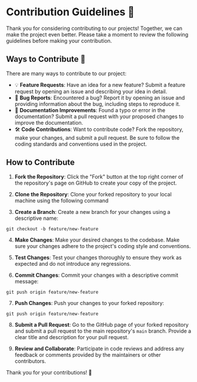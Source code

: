 # Contribution Guidelines 🤝

Thank you for considering contributing to our projects! Together, we can make the project even better. Please take a moment to review the following guidelines before making your contribution.

## Ways to Contribute 🚀

There are many ways to contribute to our project:

- 💡 **Feature Requests**: Have an idea for a new feature? Submit a feature request by opening an issue and describing your idea in detail.
- 🐛 **Bug Reports**: Encountered a bug? Report it by opening an issue and providing information about the bug, including steps to reproduce it.
- 📖 **Documentation Improvements**: Found a typo or error in the documentation? Submit a pull request with your proposed changes to improve the documentation.
- 🛠️ **Code Contributions**: Want to contribute code? Fork the repository, make your changes, and submit a pull request. Be sure to follow the coding standards and conventions used in the project.

## How to Contribute

1. **Fork the Repository**: Click the "Fork" button at the top right corner of the repository's page on GitHub to create your copy of the project.

2. **Clone the Repository**: Clone your forked repository to your local machine using the following command

3. **Create a Branch**: Create a new branch for your changes using a descriptive name:
```
git checkout -b feature/new-feature
```

4. **Make Changes**: Make your desired changes to the codebase. Make sure your changes adhere to the project's coding style and conventions.

5. **Test Changes**: Test your changes thoroughly to ensure they work as expected and do not introduce any regressions.

6. **Commit Changes**: Commit your changes with a descriptive commit message:
```
git push origin feature/new-feature
```

7. **Push Changes**: Push your changes to your forked repository:
```
git push origin feature/new-feature
```

8. **Submit a Pull Request**: Go to the GitHub page of your forked repository and submit a pull request to the main repository's `main` branch. Provide a clear title and description for your pull request.

9. **Review and Collaborate**: Participate in code reviews and address any feedback or comments provided by the maintainers or other contributors.

Thank you for your contributions! 🎉

